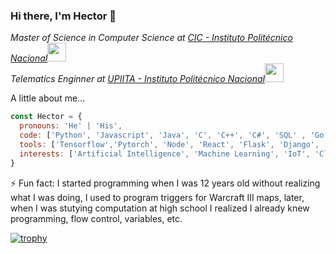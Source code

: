 ### Hi there, I'm Hector 👋

<p><em>Master of Science in Computer Science at <a href="https://www.cic.ipn.mx/">CIC - Instituto Politécnico Nacional</a><img src="https://media.giphy.com/media/WUlplcMpOCEmTGBtBW/giphy.gif" width="30"> 
 </br>
Telematics Enginner at <a href="https://www.upiita.ipn.mx/">UPIITA - Instituto Politécnico Nacional</a><img src="https://media.giphy.com/media/fYSnHlufseco8Fh93Z/giphy.gif" width="30">
</em></p>

 A little about me...  

```javascript
const Hector = {
  pronouns: 'He' | 'His',
  code: ['Python', 'Javascript', 'Java', 'C', 'C++', 'C#', 'SQL' , 'Go', 'Matlab', 'PHP', 'HTML', 'CSS' , 'Julia', 'R'], 
  tools: ['Tensorflow','Pytorch', 'Node', 'React', 'Flask', 'Django',  'Mongo', 'GCP', 'Snowflake'],
  interests: ['Artificial Intelligence', 'Machine Learning', 'IoT', 'Cloud', 'Data'],
}
```

⚡ Fun fact: I started programming when I was 12 years old without realizing what I was doing, I used to program triggers for Warcraft III maps, later, when I was stutying computation at high school I realized I already knew programming, flow control, variables, etc.

[![trophy](https://github-profile-trophy.vercel.app/?username=HectorJuarezL&theme=onedark)](https://github.com/ryo-ma/github-profile-trophy)
